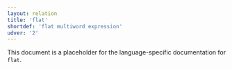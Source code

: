 ```yaml
---
layout: relation
title: 'flat'
shortdef: 'flat multiword expression'
udver: '2'
---
```


This document is a placeholder for the language-specific documentation
for `flat`.
